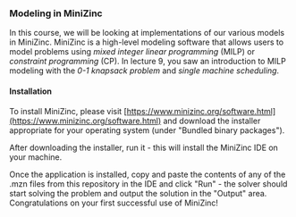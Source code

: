 ### Modeling in MiniZinc

In this course, we will be looking at implementations of our various models in MiniZinc. MiniZinc is a high-level modeling software that allows users to model problems using _mixed integer linear programming_ (MILP) or _constraint programming_ (CP). In lecture 9, you saw an introduction to MILP modeling with the _0-1 knapsack problem_ and _single machine scheduling_.

#### Installation

To install MiniZinc, please visit [https://www.minizinc.org/software.html](https://www.minizinc.org/software.html) and download the installer appropriate for your operating system (under "Bundled binary packages"). 

After downloading the installer, run it - this will install the MiniZinc IDE on your machine.

Once the application is installed, copy and paste the contents of any of the .mzn files from this repository in the IDE and click "Run" - the solver should start solving the problem and output the solution in the "Output" area. Congratulations on your first successful use of MiniZinc!



